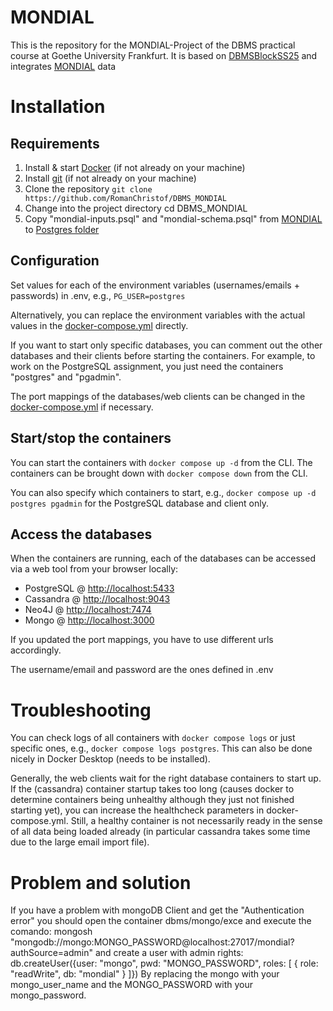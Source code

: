 # MONDIAL 

This is the repository for the MONDIAL-Project of the DBMS practical course at Goethe University Frankfurt. 
It is based on [DBMSBlockSS25](https://github.com/jeschaef/DBMSBlockSS25) and integrates [MONDIAL](https://www.dbis.informatik.uni-goettingen.de/Mondial/#SQL) data 


# Installation

## Requirements

1. Install & start [Docker](https://docs.docker.com/get-started/get-docker/) (if not already on your machine)
2. Install [git](https://git-scm.com/book/en/v2/Getting-Started-Installing-Git) (if not already on your machine)
3. Clone the repository `git clone https://github.com/RomanChristof/DBMS_MONDIAL`
4. Change into the project directory cd DBMS_MONDIAL
5. Copy "mondial-inputs.psql" and "mondial-schema.psql" from [MONDIAL](https://www.dbis.informatik.uni-goettingen.de/Mondial/#SQL) to [Postgres folder](scripts/postgres)


## Configuration

Set values for each of the environment variables (usernames/emails + passwords) in .env, e.g., `PG_USER=postgres`

Alternatively, you can replace the environment variables with the actual values in the [docker-compose.yml](docker-compose.yml) directly.

If you want to start only specific databases, you can comment out the other databases and their clients before starting the containers. 
For example, to work on the PostgreSQL assignment, you just need the containers "postgres" and "pgadmin".

The port mappings of the databases/web clients can be changed in the [docker-compose.yml](docker-compose.yml) if necessary.

## Start/stop the containers

You can start the containers with `docker compose up -d` from the CLI. 
The containers can be brought down with `docker compose down` from the CLI.

You can also specify which containers to start, e.g., `docker compose up -d postgres pgadmin` for the PostgreSQL database and client only.

## Access the databases

When the containers are running, each of the databases can be accessed via a web tool from your browser locally:
- PostgreSQL @ [http://localhost:5433](http://localhost:5433)
- Cassandra @ [http://localhost:9043](http://localhost:9043)
- Neo4J @ [http://localhost:7474](http://localhost:7474)
- Mongo @ [http://localhost:3000](http://localhost:3000)

If you updated the port mappings, you have to use different urls accordingly.

The username/email and password are the ones defined in .env


# Troubleshooting

You can check logs of all containers with `docker compose logs` or just specific ones, e.g., `docker compose logs postgres`. 
This can also be done nicely in Docker Desktop (needs to be installed).


Generally, the web clients wait for the right database containers to start up. If the (cassandra) container startup takes too long (causes docker to determine containers being unhealthy although they just not finished starting yet), you can increase the healthcheck parameters in docker-compose.yml. Still, a healthy container is not necessarily ready in the sense of all data being loaded already (in particular cassandra takes some time due to the large email import file).

# Problem and solution

If you have a problem with mongoDB Client and get the "Authentication error" you should open the container dbms/mongo/exce and execute the comando: mongosh "mongodb://mongo:MONGO_PASSWORD@localhost:27017/mondial?authSource=admin" and create a user with admin rights: db.createUser({user: "mongo", pwd: "MONGO_PASSWORD", roles: [ { role: "readWrite", db: "mondial" } ]}) 
By replacing the mongo with your mongo_user_name and the MONGO_PASSWORD with your mongo_password.
